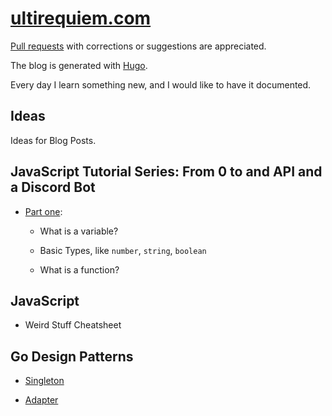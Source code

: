 # [ultirequiem.com](https://ultirequiem.com)

[Pull requests](https://github.com/UltiRequiem/articles)
with corrections or suggestions are appreciated.

The blog is generated with [Hugo](https://gohugo.io).

Every day I learn something new, and I would like to have it documented.

## Ideas

Ideas for Blog Posts.

## JavaScript Tutorial Series: From 0 to and API and a Discord Bot

- [Part one](./post/js-tutorials-01.md):

  - What is a variable?

  - Basic Types, like `number`, `string`, `boolean`

  - What is a function?

## JavaScript

- Weird Stuff Cheatsheet

## Go Design Patterns

- [Singleton](./code/go/singleton/main.go)

- [Adapter](./code/go/adapter/main.go)
